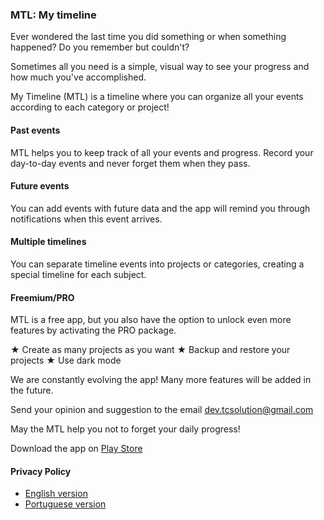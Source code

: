 ### MTL: My timeline

Ever wondered the last time you did something or when something happened? Do you remember but couldn't?

Sometimes all you need is a simple, visual way to see your progress and how much you've accomplished.

My Timeline (MTL) is a timeline where you can organize all your events according to each category or project!

#### Past events

MTL helps you to keep track of all your events and progress. Record your day-to-day events and never forget them when they pass.

#### Future events

You can add events with future data and the app will remind you through notifications when this event arrives.

#### Multiple timelines

You can separate timeline events into projects or categories, creating a special timeline for each subject.

#### Freemium/PRO

MTL is a free app, but you also have the option to unlock even more features by activating the PRO package.

★  Create as many projects as you want
★  Backup and restore your projects
★  Use dark mode

We are constantly evolving the app! Many more features will be added in the future.

Send your opinion and suggestion to the email dev.tcsolution@gmail.com

May the MTL help you not to forget your daily progress!

Download the app on [Play Store](https://play.google.com/store/apps/details?id=tech.tcsolution.mtl)  

#### Privacy Policy  

* [English version](../privacyPolicy/privacy_policy-en.md)  
* [Portuguese version](../privacyPolicy/privacy_policy-pt.md)  
